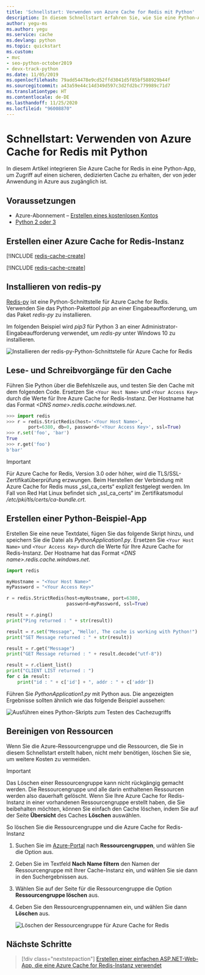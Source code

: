 ```yaml
---
title: 'Schnellstart: Verwenden von Azure Cache for Redis mit Python'
description: In diesem Schnellstart erfahren Sie, wie Sie eine Python-App erstellen, die Azure Cache for Redis verwendet.
author: yegu-ms
ms.author: yegu
ms.service: cache
ms.devlang: python
ms.topic: quickstart
ms.custom:
- mvc
- seo-python-october2019
- devx-track-python
ms.date: 11/05/2019
ms.openlocfilehash: 79add54478e9cd52ffd3041d5f85bf588929b44f
ms.sourcegitcommit: a43a59e44c14d349d597c3d2fd2bc779989c71d7
ms.translationtype: HT
ms.contentlocale: de-DE
ms.lasthandoff: 11/25/2020
ms.locfileid: "96008870"
---
```

# <a name="quickstart-use-azure-cache-for-redis-in-python"></a>Schnellstart: Verwenden von Azure Cache for Redis mit Python

In diesem Artikel integrieren Sie Azure Cache for Redis in eine Python-App, um Zugriff auf einen sicheren, dedizierten Cache zu erhalten, der von jeder Anwendung in Azure aus zugänglich ist.

## <a name="prerequisites"></a>Voraussetzungen

- Azure-Abonnement – [Erstellen eines kostenlosen Kontos](https://azure.microsoft.com/free/)
- [Python 2 oder 3](https://www.python.org/downloads/)

## <a name="create-an-azure-cache-for-redis-instance"></a>Erstellen einer Azure Cache for Redis-Instanz
[!INCLUDE [redis-cache-create](../../includes/redis-cache-create.md)]

[!INCLUDE [redis-cache-create](../../includes/redis-cache-access-keys.md)]

## <a name="install-redis-py"></a>Installieren von redis-py

[Redis-py](https://github.com/andymccurdy/redis-py) ist eine Python-Schnittstelle für Azure Cache for Redis. Verwenden Sie das Python-Pakettool *pip* an einer Eingabeaufforderung, um das Paket *redis-py* zu installieren. 

Im folgenden Beispiel wird *pip3* für Python 3 an einer Administrator-Eingabeaufforderung verwendet, um *redis-py* unter Windows 10 zu installieren.

![Installieren der redis-py-Python-Schnittstelle für Azure Cache for Redis](./media/cache-python-get-started/cache-python-install-redis-py.png)

## <a name="read-and-write-to-the-cache"></a>Lese- und Schreibvorgänge für den Cache

Führen Sie Python über die Befehlszeile aus, und testen Sie den Cache mit dem folgenden Code. Ersetzen Sie `<Your Host Name>` und `<Your Access Key>` durch die Werte für Ihre Azure Cache for Redis-Instanz. Der Hostname hat das Format *\<DNS name>.redis.cache.windows.net*.

```python
>>> import redis
>>> r = redis.StrictRedis(host='<Your Host Name>',
        port=6380, db=0, password='<Your Access Key>', ssl=True)
>>> r.set('foo', 'bar')
True
>>> r.get('foo')
b'bar'
```

> [!IMPORTANT]
> Für Azure Cache for Redis, Version 3.0 oder höher, wird die TLS/SSL-Zertifikatüberprüfung erzwungen. Beim Herstellen der Verbindung mit Azure Cache for Redis muss „ssl_ca_certs“ explizit festgelegt werden. Im Fall von Red Hat Linux befindet sich „ssl_ca_certs“ im Zertifikatsmodul */etc/pki/tls/certs/ca-bundle.crt*.

## <a name="create-a-python-sample-app"></a>Erstellen einer Python-Beispiel-App

Erstellen Sie eine neue Textdatei, fügen Sie das folgende Skript hinzu, und speichern Sie die Datei als *PythonApplication1.py*. Ersetzen Sie `<Your Host Name>` und `<Your Access Key>` durch die Werte für Ihre Azure Cache for Redis-Instanz. Der Hostname hat das Format *\<DNS name>.redis.cache.windows.net*.

```python
import redis

myHostname = "<Your Host Name>"
myPassword = "<Your Access Key>"

r = redis.StrictRedis(host=myHostname, port=6380,
                      password=myPassword, ssl=True)

result = r.ping()
print("Ping returned : " + str(result))

result = r.set("Message", "Hello!, The cache is working with Python!")
print("SET Message returned : " + str(result))

result = r.get("Message")
print("GET Message returned : " + result.decode("utf-8"))

result = r.client_list()
print("CLIENT LIST returned : ")
for c in result:
    print("id : " + c['id'] + ", addr : " + c['addr'])
```

Führen Sie *PythonApplication1.py* mit Python aus. Die angezeigten Ergebnisse sollten ähnlich wie das folgende Beispiel aussehen:

![Ausführen eines Python-Skripts zum Testen des Cachezugriffs](./media/cache-python-get-started/cache-python-completed.png)

## <a name="clean-up-resources"></a>Bereinigen von Ressourcen

Wenn Sie die Azure-Ressourcengruppe und die Ressourcen, die Sie in diesem Schnellstart erstellt haben, nicht mehr benötigen, löschen Sie sie, um weitere Kosten zu vermeiden.

> [!IMPORTANT]
> Das Löschen einer Ressourcengruppe kann nicht rückgängig gemacht werden. Die Ressourcengruppe und alle darin enthaltenen Ressourcen werden also dauerhaft gelöscht. Wenn Sie Ihre Azure Cache for Redis-Instanz in einer vorhandenen Ressourcengruppe erstellt haben, die Sie beibehalten möchten, können Sie einfach den Cache löschen, indem Sie auf der Seite **Übersicht** des Caches **Löschen** auswählen. 

So löschen Sie die Ressourcengruppe und die Azure Cache for Redis-Instanz

1. Suchen Sie im [Azure-Portal](https://portal.azure.com) nach **Ressourcengruppen**, und wählen Sie die Option aus.
1. Geben Sie im Textfeld **Nach Name filtern** den Namen der Ressourcengruppe mit Ihrer Cache-Instanz ein, und wählen Sie sie dann in den Suchergebnissen aus. 
1. Wählen Sie auf der Seite für die Ressourcengruppe die Option **Ressourcengruppe löschen** aus.
1. Geben Sie den Ressourcengruppennamen ein, und wählen Sie dann **Löschen** aus.
   
   ![Löschen der Ressourcengruppe für Azure Cache for Redis](./media/cache-python-get-started/delete-your-resource-group-for-azure-cache-for-redis.png)

## <a name="next-steps"></a>Nächste Schritte

> [!div class="nextstepaction"]
> [Erstellen einer einfachen ASP.NET-Web-App, die eine Azure Cache for Redis-Instanz verwendet](./cache-web-app-howto.md)


